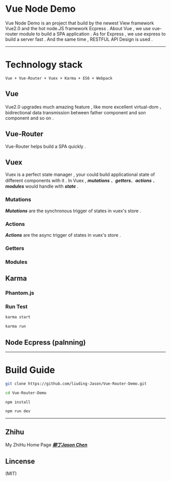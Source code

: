 
# Vue Node Demo
	
Vue Node Demo is an project that build by the newest View framework Vue2.0 and the hot node.JS
framework Ecpress . About Vue , we use vue-router module to build a SPA application . As for
Express , we use express to build a server fast . And the same time , RESTFUL API Design is 
used .

***

# Technology stack
	Vue + Vue-Router + Vuex + Karma + ES6 + Webpack
## Vue 
	
Vue2.0 upgrades much amazing feature , like more excellent virtual-dom 、 bidirectional 
data transmission between father component and son component and so on .  

## Vue-Router

Vue-Router helps build a SPA quickly . 

## Vuex 

Vuex is a perfect state manager , your could build applicational state of different components
with it . In Vuex , ***mutations*** 、***getters***、***actions*** 、***modules*** would 
handle with ***state*** . 

### Mutations
***Mutations*** are the synchronous trigger of states in vuex's store . 

### Actions
***Actions*** are the async trigger of states in vuex's store .

### Getters

### Modules

## Karma 

### Phantom.js

### Run Test

```bash
karma start
```

```bash
karma run
```

## Node Ecpress (palnning)

***

# Build Guide

```bash
git clone https://github.com/liuding-Jason/Vue-Router-Demo.git

cd Vue-Router-Demo

npm install 

npm run dev

```

***

## Zhihu

My ZhiHu Home Page ***[柳丁Jason Chen](https://www.zhihu.com/people/liu-ding-jasonchen)*** 

## Lincense
(MIT)
